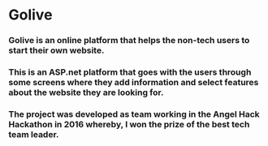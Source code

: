# Golive

### Golive is an online platform that helps the non-tech users to start their own website.

### This is an ASP.net platform that goes with the users through some screens where they add information and select features about the website they are looking for.

### The project was developed as team working in the Angel Hack Hackathon in 2016 whereby, I won the prize of the best tech team leader.
